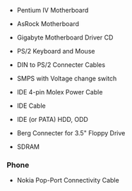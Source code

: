 - Pentium IV Motherboard
- AsRock Motherboard
- Gigabyte Motherboard Driver CD

- PS/2 Keyboard and Mouse
- DIN to PS/2 Connecter Cables
- SMPS with Voltage change switch
- IDE 4-pin Molex Power Cable
- IDE Cable
- IDE (or PATA) HDD, ODD
- Berg Connecter for 3.5" Floppy Drive
- SDRAM

### Phone
- Nokia Pop-Port Connectivity Cable
